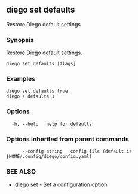 ## diego set defaults

Restore Diego default settings

### Synopsis

Restore Diego default settings.

```
diego set defaults [flags]
```

### Examples

```
diego set defaults true
diego s defaults 1
```

### Options

```
  -h, --help   help for defaults
```

### Options inherited from parent commands

```
      --config string   config file (default is $HOME/.config/diego/config.yaml)
```

### SEE ALSO

* [diego set](diego_set.md)	 - Set a configuration option

